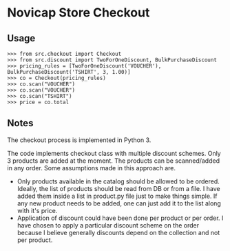 # Novicap Store Checkout

## Usage

``` {.sourceCode .python}
>>> from src.checkout import Checkout
>>> from src.discount import TwoForOneDiscount, BulkPurchaseDiscount
>>> pricing_rules = [TwoForOneDiscount('VOUCHER'), BulkPurchaseDiscount('TSHIRT', 3, 1.00)]
>>> co = Checkout(pricing_rules)
>>> co.scan("VOUCHER")
>>> co.scan("VOUCHER")
>>> co.scan("TSHIRT")
>>> price = co.total
```

## Notes

The checkout process is implemented in Python 3.

The code implements checkout class with multiple discount schemes. Only 3 products are added at the moment. The products can be scanned/added in any order. Some assumptions made in this approach are.
- Only products available in the catalog should be allowed to be ordered. Ideally, the list of products should be read from DB or from a file. I have added them inside a list in product.py file just to make things simple. If any new product needs to be added, one can just add it to the list along with it's price.
- Application of discount could have been done per product or per order. I have chosen to apply a particular discount scheme on the order because I believe generally discounts depend on the collection and not per product. 